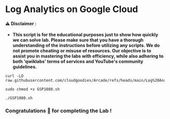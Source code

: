 # Log Analytics on Google Cloud 


#### ⚠️ Disclaimer :
- **This script is for the educational purposes just to show how quickly we can solve lab. Please make sure that you have a thorough understanding of the instructions before utilizing any scripts. We do not promote cheating or  misuse of resources. Our objective is to assist you in mastering the labs with efficiency, while also adhering to both 'qwiklabs' terms of services and YouTube's community guidelines.**

```
curl -LO raw.githubusercontent.com/cloudgoodies/Arcade/refs/heads/main/Log%20Analytics%20on%20Google%20Cloud/GSP1080.sh

sudo chmod +x GSP1080.sh

./GSP1080.sh
```

### Congratulations 🎉 for completing the Lab !


